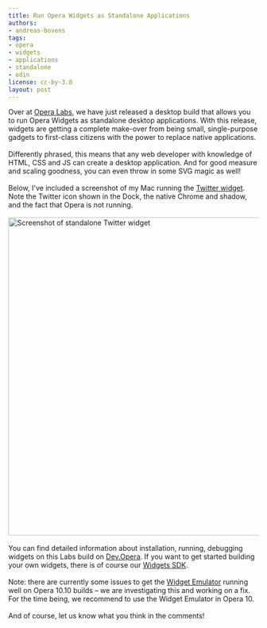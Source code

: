 ```yaml
---
title: Run Opera Widgets as Standalone Applications
authors:
- andreas-bovens
tags:
- opera
- widgets
- applications
- standalone
- odin
license: cc-by-3.0
layout: post
---
```

Over at <a href="http://labs.opera.com/news/2009/10/15/">Opera Labs</a>, we have just released a desktop build that allows you to run Opera Widgets as standalone desktop applications. With this release, widgets are getting a complete make-over from being small, single-purpose gadgets to first-class citizens with the power to replace native applications. <br/><br/>Differently phrased, this means that any web developer with knowledge of HTML, CSS and JS can create a desktop application. And for good measure and scaling goodness, you can even throw in some SVG magic as well!<br/><br/>Below, I&#39;ve included a screenshot of my Mac running the <a href="http://labs.opera.com/downloads/twitter.wgt">Twitter widget</a>. Note the Twitter icon shown in the Dock, the native Chrome and shadow, and the fact that Opera is not running.<br/><br/><img src="{{ page.id }}/standalone-widget-smaller.png" alt="Screenshot of standalone Twitter widget" width="640" /> <br/><br/>You can find detailed information about installation, running, debugging widgets on this Labs build on <a href="http://dev.opera.com/articles/view/opera-desktop-widgets-evolved/">Dev.Opera</a>. If you want to get started building your own widgets, there is of course our <a href="http://dev.opera.com/articles/view/opera-widgets-sdk/">Widgets SDK</a>. <br/><br/>Note: there are currently some issues to get the <a href="http://dev.opera.com/articles/view/widget-emulator/">Widget Emulator</a> running well on Opera 10.10 builds – we are investigating this and working on a fix. For the time being, we recommend to use the Widget Emulator in Opera 10.<br/><br/>And of course, let us know what you think in the comments!
